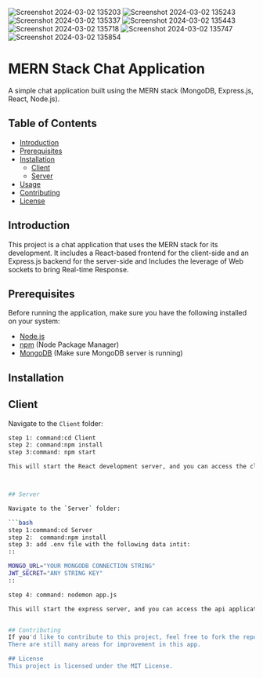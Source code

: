 ![Screenshot 2024-03-02 135203](https://github.com/NemroNeno/MERN_ChatApp/assets/138875480/3cc5b946-2811-4b2e-80de-da86d67a1d06)
![Screenshot 2024-03-02 135243](https://github.com/NemroNeno/MERN_ChatApp/assets/138875480/7fc8f16b-26bb-4dfe-9bdf-589b1d5d597a)
![Screenshot 2024-03-02 135337](https://github.com/NemroNeno/MERN_ChatApp/assets/138875480/039f3821-718b-4977-bcb1-b7a341966abf)
![Screenshot 2024-03-02 135443](https://github.com/NemroNeno/MERN_ChatApp/assets/138875480/8fefc3c3-d8a2-4346-989e-023ea67017d6)
![Screenshot 2024-03-02 135718](https://github.com/NemroNeno/MERN_ChatApp/assets/138875480/27bc2533-95e3-4da1-a76e-62e417c38f9a)
![Screenshot 2024-03-02 135747](https://github.com/NemroNeno/MERN_ChatApp/assets/138875480/5ef7e729-fb4c-48e6-8045-e3a4b70ef700)
![Screenshot 2024-03-02 135854](https://github.com/NemroNeno/MERN_ChatApp/assets/138875480/0784a815-edcd-44fa-8c90-e32a174c3848)


# MERN Stack Chat Application

A simple chat application built using the MERN stack (MongoDB, Express.js, React, Node.js).

## Table of Contents
- [Introduction](#introduction)
- [Prerequisites](#prerequisites)
- [Installation](#installation)
  - [Client](#client)
  - [Server](#server)
- [Usage](#usage)
- [Contributing](#contributing)
- [License](#license)

## Introduction

This project is a chat application that uses the MERN stack for its development. It includes a React-based frontend for the client-side and an Express.js backend for the server-side and Includes the leverage of Web sockets
to bring Real-time Response.

## Prerequisites

Before running the application, make sure you have the following installed on your system:

- [Node.js](https://nodejs.org/)
- [npm](https://www.npmjs.com/) (Node Package Manager)
- [MongoDB](https://www.mongodb.com/) (Make sure MongoDB server is running)

## Installation

## Client

Navigate to the `Client` folder:

```bash
step 1: command:cd Client
step 2: command:npm install
step 3:command: npm start

This will start the React development server, and you can access the client application at http://localhost:3000.



## Server

Navigate to the `Server` folder:

```bash
step 1:command:cd Server
step 2:  command:npm install
step 3: add .env file with the following data intit:
::

MONGO_URL="YOUR MONGODB CONNECTION STRING"
JWT_SECRET="ANY STRING KEY"
::

step 4: command: nodemon app.js

This will start the express server, and you can access the api application at http://localhost:3200.


## Contributing
If you'd like to contribute to this project, feel free to fork the repository and submit pull requests. Contributions are always welcome!
There are still many areas for improvement in this app.

## License
This project is licensed under the MIT License.

